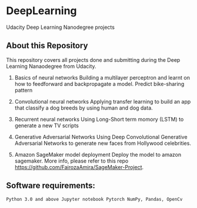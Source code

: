 # DeepLearning
Udacity Deep Learning Nanodegree projects

## About this Repository
This repository covers all projects done and submitting during the Deep Learning Nanaodegree from Udacity.

1. Basics of neural networks
   Building a multilayer perceptron and learnt on how to feedforward and backpropagate a model. 
   Predict bike-sharing pattern
   
2. Convolutional neural networks
   Applying transfer learning to build an app that classify a dog breeds by using human and dog data.
   
3. Recurrent neural networks
   Using Long-Short term momory (LSTM) to generate a new TV scripts
   
4. Generative Adversarial Networks
   Using Deep Convolutional Generative Adversarial Networks to generate new faces from Hollywood celebrities.
   
5. Amazon SageMaker model deployment
   Deploy the model to amazon sagemaker. 
   More info, please refer to this repo https://github.com/FairozaAmira/SageMaker-Project.
   
   
## Software requirements:
`Python 3.0 and above
Jupyter notebook
Pytorch
NumPy, Pandas, OpenCv` 
